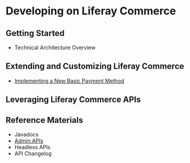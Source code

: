 # Developing on Liferay Commerce

## Getting Started

* Technical Architecture Overview

## Extending and Customizing Liferay Commerce

* [Implementing a New Basic Payment Method](./tutorial/implementing-a-new-basic-payment-method/README.md)

## Leveraging Liferay Commerce APIs

## Reference Materials

* Javadocs
* [Admin APIs](https://app.swaggerhub.com/search?owner=liferayinc&query=%20commerce)
* Headless APIs
* API Changelog
